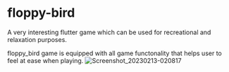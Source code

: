 # floppy-bird
A very interesting flutter game which can be used for recreational and relaxation purposes.  

floppy_bird game is equipped with all game functonality that helps user to feel at ease when playing.
![Screenshot_20230213-020817](https://user-images.githubusercontent.com/115473304/218350140-3ccdbe9d-3c96-4665-a00d-9ef5fca537b7.png)

